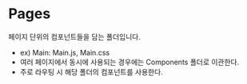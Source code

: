 # Pages
페이지 단위의 컴포넌트들을 담는 폴더입니다.
- ex) Main: Main.js, Main.css
- 여러 페이지에서 동시에 사용되는 경우에는 Components 폴더로 이관한다.
- 주로 라우팅 시 해당 폴더의 컴포넌트를 사용한다.